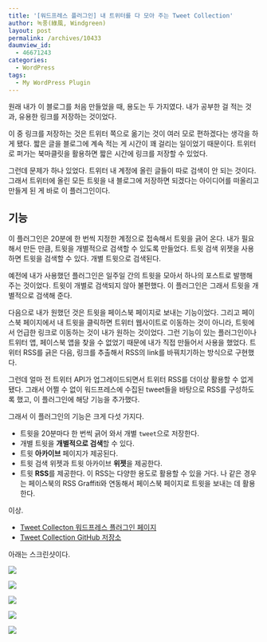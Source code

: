 ```yaml
---
title: '[워드프레스 플러그인] 내 트위터를 다 모아 주는 Tweet Collection'
author: 녹풍(綠風, Windgreen)
layout: post
permalink: /archives/10433
daumview_id:
  - 46671243
categories:
  - WordPress
tags:
  - My WordPress Plugin
---
```

원래 내가 이 블로그를 처음 만들었을 때, 용도는 두 가지였다. 내가 공부한 걸 적는 것과, 유용한 링크를 저장하는 것이었다.

이 중 링크를 저장하는 것은 트위터 쪽으로 옮기는 것이 여러 모로 편하겠다는 생각을 하게 됐다. 짧은 글을 블로그에 계속 적는 게 시간이 꽤 걸리는 일이었기 때문이다. 트위터로 퍼가는 북마클릿을 활용하면 짧은 시간에 링크를 저장할 수 있었다.

그런데 문제가 하나 있었다. 트위터 내 계정에 올린 글들이 따로 검색이 안 되는 것이다. 그래서 트위터에 올린 모든 트윗을 내 블로그에 저장하면 되겠다는 아이디어를 떠올리고 만들게 된 게 바로 이 플러그인이다.

## 기능

이 플러그인은 20분에 한 번씩 지정한 계정으로 접속해서 트윗을 긁어 온다. 내가 필요해서 만든 만큼, 트윗을 개별적으로 검색할 수 있도록 만들었다. 트윗 검색 위젯을 사용하면 트윗을 검색할 수 있다. 개별 트윗으로 검색된다.

예전에 내가 사용했던 플러그인은 일주일 간의 트윗을 모아서 하나의 포스트로 발행해 주는 것이었다. 트윗이 개별로 검색되지 않아 불편했다. 이 플러그인은 그래서 트윗을 개별적으로 검색해 준다.

다음으로 내가 원했던 것은 트윗을 페이스북 페이지로 보내는 기능이었다. 그리고 페이스북 페이지에서 내 트윗을 클릭하면 트위터 웹사이트로 이동하는 것이 아니라, 트윗에서 언급한 링크로 이동하는 것이 내가 원하는 것이었다. 그런 기능이 있는 플러그인이나 트위터 앱, 페이스북 앱을 찾을 수 없었기 때문에 내가 직접 만들어서 사용을 했었다. 트위터 RSS를 긁은 다음, 링크를 추출해서 RSS의 link를 바꿔치기하는 방식으로 구현했다.

그런데 얼마 전 트위터 API가 업그레이드되면서 트위터 RSS를 더이상 활용할 수 없게 됐다. 그래서 어쩔 수 없이 워드프레스에 수집된 tweet들을 바탕으로 RSS를 구성하도록 했고, 이 플러그인에 해당 기능을 추가했다.

그래서 이 플러그인의 기능은 크게 다섯 가지다.

*   트윗을 20분마다 한 번씩 긁어 와서 개별 `tweet`으로 저장한다.
*   개별 트윗을 **개별적으로 검색**할 수 있다.
*   트윗 **아카이브** 페이지가 제공된다.
*   트윗 검색 위젯과 트윗 아카이브 **위젯**을 제공한다.
*   트윗 **RSS**를 제공한다. 이 RSS는 다양한 용도로 활용할 수 있을 거다. 나 같은 경우는 페이스북의 RSS Graffiti와 연동해서 페이스북 페이지로 트윗을 보내는 데 활용한다.

이상.

*   [Tweet Collecton 워드프레스 플러그인 페이지][1]
*   [Tweet Collection GitHub 저장소][2]

아래는 스크린샷이다.

![][3]

![][4]

![][5]

![][6]

![][7]

 [1]: http://wordpress.org/plugins/tweet-collection/
 [2]: https://github.com/mytory/tweet-collection
 [3]: http://dl.dropboxusercontent.com/u/15546257/wordpress-plugin/tweet-collection/screenshot-1.png
 [4]: http://dl.dropboxusercontent.com/u/15546257/wordpress-plugin/tweet-collection/screenshot-2.png
 [5]: http://dl.dropboxusercontent.com/u/15546257/wordpress-plugin/tweet-collection/screenshot-3.png
 [6]: http://dl.dropboxusercontent.com/u/15546257/wordpress-plugin/tweet-collection/screenshot-4.png
 [7]: http://dl.dropboxusercontent.com/u/15546257/wordpress-plugin/tweet-collection/screenshot-5.png